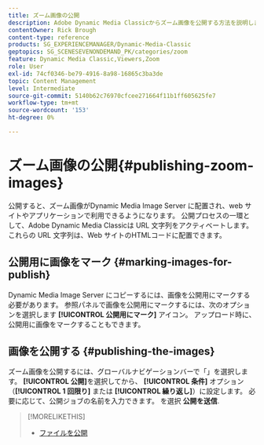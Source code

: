 ```yaml
---
title: ズーム画像の公開
description: Adobe Dynamic Media Classicからズーム画像を公開する方法を説明します。
contentOwner: Rick Brough
content-type: reference
products: SG_EXPERIENCEMANAGER/Dynamic-Media-Classic
geptopics: SG_SCENESEVENONDEMAND_PK/categories/zoom
feature: Dynamic Media Classic,Viewers,Zoom
role: User
exl-id: 74cf0346-be79-4916-8a98-16865c3ba3de
topic: Content Management
level: Intermediate
source-git-commit: 5140b62c76970cfcee271664f11b1ff605625fe7
workflow-type: tm+mt
source-wordcount: '153'
ht-degree: 0%

---
```


# ズーム画像の公開{#publishing-zoom-images}

公開すると、ズーム画像がDynamic Media Image Server に配置され、web サイトやアプリケーションで利用できるようになります。 公開プロセスの一環として、Adobe Dynamic Media Classicは URL 文字列をアクティベートします。 これらの URL 文字列は、Web サイトのHTMLコードに配置できます。

## 公開用に画像をマーク {#marking-images-for-publish}

Dynamic Media Image Server にコピーするには、画像を公開用にマークする必要があります。 参照パネルで画像を公開用にマークするには、次のオプションを選択します **[!UICONTROL 公開用にマーク]** アイコン。 アップロード時に、公開用に画像をマークすることもできます。

## 画像を公開する {#publishing-the-images}

ズーム画像を公開するには、グローバルナビゲーションバーで「」を選択します。 **[!UICONTROL 公開]**&#x200B;を選択してから、 **[!UICONTROL 条件]** オプション （**[!UICONTROL 1 回限り]** または **[!UICONTROL 繰り返し]**）に設定します。 必要に応じて、公開ジョブの名前を入力できます。 を選択 **公開を送信**.

>[!MORELIKETHIS]
>
>* [ファイルを公開](publishing-files.md#publishing_files)
